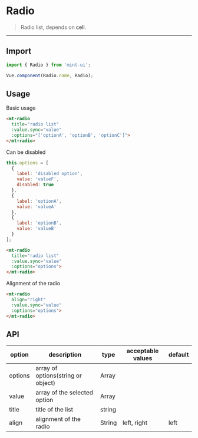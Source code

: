 # Radio

> Radio list, depends on <a v-link="{path:'/' + $route.language + '/cell'}">cell</a>.

-------------

## Import

```javascript
import { Radio } from 'mint-ui';

Vue.component(Radio.name, Radio);
```

## Usage

Basic usage

```html
<mt-radio
  title="radio list"
  :value.sync="value"
  :options="['optionA', 'optionB', 'optionC']">
</mt-radio>
```

Can be disabled

```javascript
this.options = [
  {
    label: 'disabled option',
    value: 'valueF',
    disabled: true
  },
  {
    label: 'optionA',
    value: 'valueA'
  },
  {
    label: 'optionB',
    value: 'valueB'
  }
];
```

```html
<mt-radio
  title="radio list"
  :value.sync="value"
  :options="options">
</mt-radio>
```

Alignment of the radio

```html
<mt-radio
  align="right"
  :value.sync="value"
  :options="options">
</mt-radio>
```

## API
| option | description | type | acceptable values | default |
|------|-------|---------|-------|--------|
| options | array of options(string or object) | Array | |
|value | array of the selected option | Array | | |
|title | title of the list | string | | |
|align| alignment of the radio | String | left, right | left |

